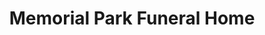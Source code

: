 ---
title: "Memorial Park Funeral Home"
url: /amarillo/memorial-park-funeral-home/
shop: Bestattungen
---